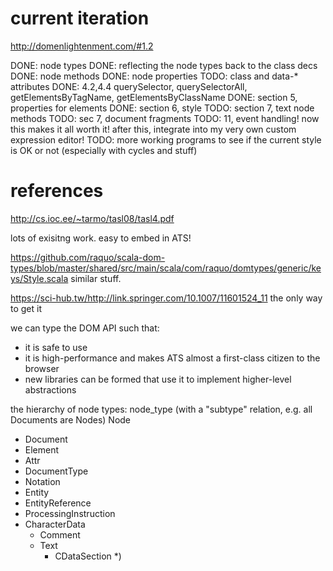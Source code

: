 # current iteration

http://domenlightenment.com/#1.2

DONE: node types
DONE: reflecting the node types back to the class decs
DONE: node methods
DONE: node properties
TODO: class and data-* attributes
DONE: 4.2,4.4 querySelector, querySelectorAll, getElementsByTagName, getElementsByClassName
DONE: section 5, properties for elements
DONE: section 6, style
TODO: section 7, text node methods
TODO: sec 7, document fragments
TODO: 11, event handling! now this makes it all worth it! after this, integrate into my very own custom expression editor!
TODO: more working programs to see if the current style is OK or not (especially with cycles and stuff)

# references

http://cs.ioc.ee/~tarmo/tasl08/tasl4.pdf

lots of exisitng work.
easy to embed in ATS!

https://github.com/raquo/scala-dom-types/blob/master/shared/src/main/scala/com/raquo/domtypes/generic/keys/Style.scala
similar stuff.

https://sci-hub.tw/http://link.springer.com/10.1007/11601524_11
the only way to get it

we can type the DOM API such that:
- it is safe to use
- it is high-performance and makes ATS almost a first-class citizen to the browser
- new libraries can be formed that use it to implement higher-level abstractions

the hierarchy of node types: node_type (with a "subtype" relation, e.g. all Documents are Nodes)
Node
- Document
- Element
- Attr
- DocumentType
- Notation
- Entity
- EntityReference
- ProcessingInstruction
- CharacterData
  - Comment
  - Text
    - CDataSection
*)
